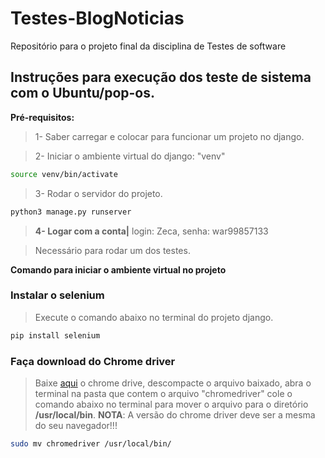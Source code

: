 # Testes-BlogNoticias
Repositório para o projeto final da disciplina de Testes de software

## Instruções para execução dos teste de sistema com o Ubuntu/pop-os.
**Pré-requisitos:** 
> 1- Saber carregar e colocar para funcionar um projeto no django.

> 2- Iniciar o ambiente virtual do django: "venv"
```sh
source venv/bin/activate
```
>3- Rodar o servidor do projeto.
```sh
python3 manage.py runserver
```
> **4- Logar com a conta|** login: Zeca, senha: war99857133 

> Necessário para rodar um dos testes.

**Comando para iniciar o ambiente virtual no projeto**
### Instalar o selenium
> Execute o comando abaixo no terminal do projeto django.
```sh
pip install selenium
```
### Faça download do Chrome driver
> Baixe [aqui](https://chromedriver.chromium.org/downloads) o chrome drive, descompacte o arquivo baixado, abra o terminal na pasta que contem o arquivo "chromedriver" cole o comando abaixo no terminal para mover o arquivo para o diretório **/usr/local/bin**.
> **NOTA**: A versão do chrome driver deve ser a mesma do seu navegador!!!
```sh
sudo mv chromedriver /usr/local/bin/
```
### 
